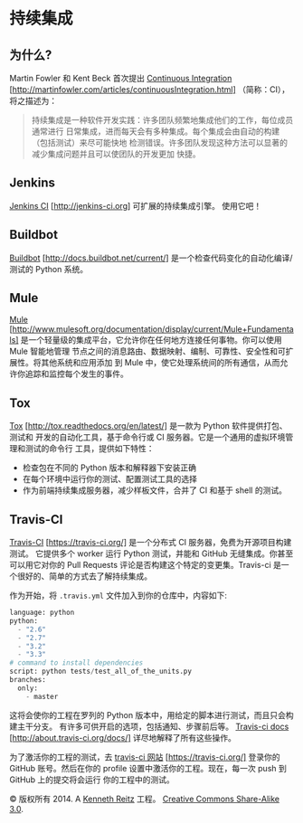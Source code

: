 # 持续集成

## 为什么?

Martin Fowler 和 Kent Beck 首次提出 [Continuous Integration](http://martinfowler.com/articles/continuousIntegration.html) [http://martinfowler.com/articles/continuousIntegration.html] （简称：CI），将之描述为：

> 持续集成是一种软件开发实践：许多团队频繁地集成他们的工作，每位成员通常进行 日常集成，进而每天会有多种集成。每个集成会由自动的构建（包括测试）来尽可能快地 检测错误。许多团队发现这种方法可以显著的减少集成问题并且可以使团队的开发更加 快捷。

## Jenkins

[Jenkins CI](http://jenkins-ci.org) [http://jenkins-ci.org] 可扩展的持续集成引擎。 使用它吧！

## Buildbot

[Buildbot](http://docs.buildbot.net/current/) [http://docs.buildbot.net/current/] 是一个检查代码变化的自动化编译/ 测试的 Python 系统。

## Mule

[Mule](http://www.mulesoft.org/documentation/display/current/Mule+Fundamentals) [http://www.mulesoft.org/documentation/display/current/Mule+Fundamentals] 是一个轻量级的集成平台，它允许你在任何地方连接任何事物。你可以使用 Mule 智能地管理 节点之间的消息路由、数据映射、编制、可靠性、安全性和可扩展性。将其他系统和应用添加 到 Mule 中，使它处理系统间的所有通信，从而允许你追踪和监控每个发生的事件。

## Tox

[Tox](http://tox.readthedocs.org/en/latest/) [http://tox.readthedocs.org/en/latest/] 是一款为 Python 软件提供打包、测试和 开发的自动化工具，基于命令行或 CI 服务器。它是一个通用的虚拟环境管理和测试的命令行 工具，提供如下特性：

*   检查包在不同的 Python 版本和解释器下安装正确
*   在每个环境中运行你的测试、配置测试工具的选择
*   作为前端持续集成服务器，减少样板文件，合并了 CI 和基于 shell 的测试。

## Travis-CI

[Travis-CI](https://travis-ci.org/) [https://travis-ci.org/] 是一个分布式 CI 服务器，免费为开源项目构建测试。 它提供多个 worker 运行 Python 测试，并能和 GitHub 无缝集成。你甚至可以用它对你的 Pull Requests 评论是否构建这个特定的变更集。Travis-ci 是一个很好的、简单的方式去了解持续集成。

作为开始，将 `.travis.yml` 文件加入到你的仓库中，内容如下:

```py
language: python
python:
  - "2.6"
  - "2.7"
  - "3.2"
  - "3.3"
# command to install dependencies
script: python tests/test_all_of_the_units.py
branches:
  only:
    - master 
```

这将会使你的工程在罗列的 Python 版本中，用给定的脚本进行测试，而且只会构建主干分支。 有许多可供开启的选项，包括通知、步骤前后等。 [Travis-ci docs](http://about.travis-ci.org/docs/) [http://about.travis-ci.org/docs/] 详尽地解释了所有这些操作。

为了激活你的工程的测试，去 [travis-ci 网站](https://travis-ci.org/) [https://travis-ci.org/] 登录你的 GitHub 账号。然后在你的 profile 设置中激活你的工程。现在，每一次 push 到 GitHub 上的提交将会运行 你的工程中的测试。

© 版权所有 2014\. A <a href="http://kennethreitz.com/pages/open-projects.html">Kenneth Reitz</a> 工程。 <a href="http://creativecommons.org/licenses/by-nc-sa/3.0/"> Creative Commons Share-Alike 3.0</a>.